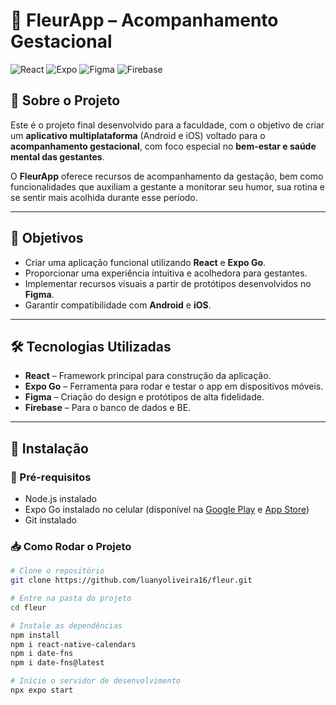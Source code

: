 # 🌸 FleurApp – Acompanhamento Gestacional

![React](https://img.shields.io/badge/React-20232A?style=for-the-badge&logo=react&logoColor=61DAFB)
![Expo](https://img.shields.io/badge/Expo-000000?style=for-the-badge&logo=expo&logoColor=white)
![Figma](https://img.shields.io/badge/Figma-F24E1E?style=for-the-badge&logo=figma&logoColor=white)
![Firebase](https://img.shields.io/badge/Firebase-FFCA28?style=for-the-badge&logo=firebase&logoColor=black)


## 📖 Sobre o Projeto
Este é o projeto final desenvolvido para a faculdade, com o objetivo de criar um **aplicativo multiplataforma** (Android e iOS) voltado para o **acompanhamento gestacional**, com foco especial no **bem-estar e saúde mental das gestantes**.  

O **FleurApp** oferece recursos de acompanhamento da gestação, bem como funcionalidades que auxiliam a gestante a monitorar seu humor, sua rotina e se sentir mais acolhida durante esse período.  

---

## 🎯 Objetivos
- Criar uma aplicação funcional utilizando **React** e **Expo Go**.  
- Proporcionar uma experiência intuitiva e acolhedora para gestantes.  
- Implementar recursos visuais a partir de protótipos desenvolvidos no **Figma**.  
- Garantir compatibilidade com **Android** e **iOS**.  

---

## 🛠️ Tecnologias Utilizadas
- **React** – Framework principal para construção da aplicação.  
- **Expo Go** – Ferramenta para rodar e testar o app em dispositivos móveis.  
- **Figma** – Criação do design e protótipos de alta fidelidade.  
- **Firebase** – Para o banco de dados e BE.

---

## 🚀  Instalação

### 🔧 Pré-requisitos
- Node.js instalado  
- Expo Go instalado no celular (disponível na [Google Play](https://play.google.com/store/apps/details?id=host.exp.exponent) e [App Store](https://apps.apple.com/app/expo-go/id982107779))  
- Git instalado  

### 📥 Como Rodar o Projeto
```bash
# Clone o repositório
git clone https://github.com/luanyoliveira16/fleur.git

# Entre na pasta do projeto
cd fleur

# Instale as dependências
npm install
npm i react-native-calendars
npm i date-fns
npm i date-fns@latest

# Inicie o servidor de desenvolvimento
npx expo start



